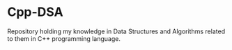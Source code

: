 # Cpp-DSA
Repository holding my knowledge in Data Structures and Algorithms related to them in C++ programming language.
